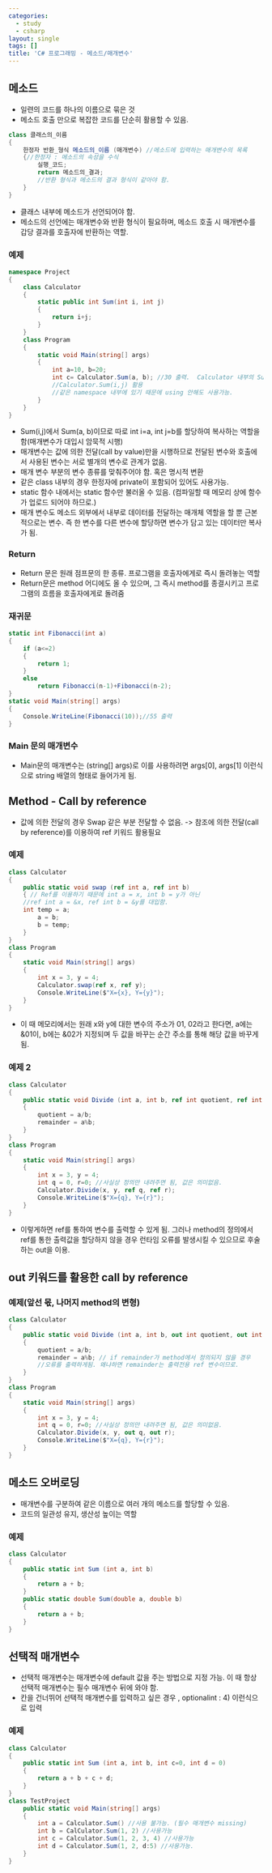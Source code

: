 ```yaml
---
categories:
  - study
  - csharp
layout: single
tags: []
title: 'C# 프로그래밍 - 메소드/매개변수'
---
```

## 메소드

* 일련의 코드를 하나의 이름으로 묶은 것
* 메소드 호출 만으로 복잡한 코드를 단순히 활용할 수 있음.

```csharp
class 클래스의_이름
{
	한정자 반환_형식 메소드의_이름 (매개변수) //메소드에 입력하는 매개변수의 목록
	{//한정자 : 메소드의 속성을 수식
		실행_코드;
		return 메소드의_결과; 
		//반환 형식과 메소드의 결과 형식이 같아야 함.
	}
}
```

* 클래스 내부에 메소드가 선언되어야 함.
* 메소드의 선언에는 매개변수와 반환 형식이 필요하며, 메소드 호출 시 매개변수를 갑당 결과를 호출자에 반환하는 역할.

### 예제

```csharp
namespace Project
{
	class Calculator
	{
		static public int Sum(int i, int j)
		{
			return i+j;
		}
	}
	class Program
	{
		static void Main(string[] args)
		{
			int a=10, b=20;
			int c= Calculator.Sum(a, b); //30 출력.  Calculator 내부의 Sum 불러와야 하므로
			//Calculator.Sum(i,j) 활용
			//같은 namespace 내부에 있기 때문에 using 안해도 사용가능.
		}
	}
}
```

* Sum(i,j)에서 Sum(a, b)이므로 따로 int i=a, int j=b를 할당하여 복사하는 역할을 함(매개변수가 대입시 암묵적 시행)
* 매개변수는 값에 의한 전달(call by value)만을 시행하므로 전달된 변수와 호출에서 사용된 변수는 서로 별개의 변수로 관계가 없음.
* 매개 변수 부분의 변수 종류를 맞춰주어야 함. 혹은 명시적 변환
* 같은 class 내부의 경우 한정자에 private이 포함되어 있어도 사용가능.
* static 함수 내에서는 static 함수만 불러올 수 있음. (컴파일할 때 메모리 상에 함수가 업로드 되어야 하므로.)
* 매개 변수도 메소드 외부에서 내부로 데이터를 전달하는 매개체 역할을 할 뿐 근본적으로는 변수. 즉 한 변수를 다른 변수에 할당하면 변수가 담고 있는 데이터만 복사가 됨.

### Return

* Return 문은 원래 점프문의 한 종류. 프로그램을 호출자에게로 즉시 돌려놓는 역할
* Return문은 method 어디에도 올 수 있으며, 그 즉시 method를 종결시키고 프로그램의 흐름을 호출자에게로 돌려줌

### 재귀문
```csharp
static int Fibonacci(int a)
{
	if (a<=2)
	{
		return 1;
	}
	else
		return Fibonacci(n-1)+Fibonacci(n-2);
}
static void Main(string[] args)
{
	Console.WriteLine(Fibonacci(10));//55 출력
}
```

### Main 문의 매개변수

* Main문의 매개변수는 (string[] args)로 이를 사용하려면 args[0], args[1] 이런식으로 string 배열의 형태로 들어가게 됨.

## Method - Call by reference

* 값에 의한 전달의 경우 Swap 같은 부분 전달할 수 없음. -> 참조에 의한 전달(call by reference)를 이용하여 ref 키워드 활용필요

### 예제

```csharp
class Calculator
{
	public static void swap (ref int a, ref int b)
    { // Ref를 이용하기 때문에 int a = x, int b = y가 아닌
	//ref int a = &x, ref int b = &y를 대입함.
	int temp = a;
		a = b;
		b = temp;
    }
}
class Program
{
	static void Main(string[] args)
	{
		int x = 3, y = 4;
		Calculator.swap(ref x, ref y);
		Console.WriteLine($"X={x}, Y={y}");
	}
}
```

* 이 때 메모리에서는 원래 x와 y에 대한 변수의 주소가 01, 02라고 한다면, a에는 &01이, b에는 &02가 지정되며 두 값을 바꾸는 순간 주소를 통해 해당 값을 바꾸게 됨.

### 예제 2

```csharp
class Calculator
{
	public static void Divide (int a, int b, ref int quotient, ref int remainder)
    {
		quotient = a/b;
		remainder = a%b;
    }
}
class Program
{
	static void Main(string[] args)
	{
		int x = 3, y = 4;
		int q = 0, r=0; //사실상 정의만 내려주면 됨, 값은 의미없음.
		Calculator.Divide(x, y, ref q, ref r);
		Console.WriteLine($"X={q}, Y={r}");
	}
}
```

* 이렇게하면 ref를 통하여 변수를 출력할 수 있게 됨. 그러나 method의 정의에서 ref를 통한 출력값을 할당하지 않을 경우 런타임 오류를 발생시킬 수 있으므로 후술하는 out을 이용.

## out 키워드를 활용한 call by reference

### 예제(앞선 몫, 나머지 method의 변형)

```csharp
class Calculator
{
	public static void Divide (int a, int b, out int quotient, out int remainder)
    {
		quotient = a/b;
		remainder = a%b; // if remainder가 method에서 정의되지 않을 경우
		//오류를 출력하게됨. 왜냐하면 remainder는 출력전용 ref 변수이므로.
    }
}
class Program
{
	static void Main(string[] args)
	{
		int x = 3, y = 4;
		int q = 0, r=0; //사실상 정의만 내려주면 됨, 값은 의미없음.
		Calculator.Divide(x, y, out q, out r);
		Console.WriteLine($"X={q}, Y={r}");
	}
}
```

## 메소드 오버로딩

* 매개변수를 구분하여 같은 이름으로 여러 개의 메소드를 할당할 수 있음.
* 코드의 일관성 유지, 생산성 높이는 역할

### 예제

```csharp
class Calculator
{
	public static int Sum (int a, int b)
    {
		return a + b;
    }
	public static double Sum(double a, double b)
    {
		return a + b;
    }
}
```


## 선택적 매개변수

* 선택적 매개변수는 매개변수에 default 값을 주는 방법으로 지정 가능. 이 때 항상 선택적 매개변수는 필수 매개변수 뒤에 와야 함.
* 칸을 건너뛰어 선택적 매개변수를 입력하고 싶은 경우 , optionalint : 4) 이런식으로 입력

### 예제

```csharp
class Calculator
{
	public static int Sum (int a, int b, int c=0, int d = 0)
	{
		return a + b + c + d;
	}
}
class TestProject
	public static void Main(string[] args)
    {
		int a = Calculator.Sum() //사용 불가능. (필수 매개변수 missing)
		int b = CalCulator.Sum(1, 2) //사용가능
		int c = Calculator.Sum(1, 2, 3, 4) //사용가능
		int d = Calculator.Sum(1, 2, d:5) //사용가능.
    }
}
```